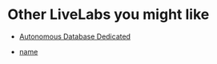 # Other LiveLabs you might like


- [Autonomous Database Dedicated](https://apexapps.oracle.com/pls/apex/dbpm/r/livelabs/view-workshop?wid=677)

- [name](link)
